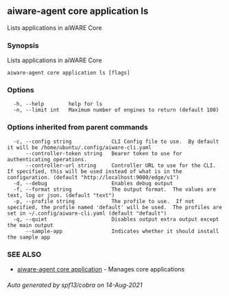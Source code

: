 ## aiware-agent core application ls

Lists applications in aiWARE Core

### Synopsis

Lists applications in aiWARE Core

```
aiware-agent core application ls [flags]
```

### Options

```
  -h, --help        help for ls
  -n, --limit int   Maximum number of engines to return (default 100)
```

### Options inherited from parent commands

```
  -c, --config string             CLI Config file to use.  By default it will be /home/ubuntu/.config/aiware-cli.yaml
      --controller-token string   Bearer token to use for authenticating operations.
      --controller-url string     Controller URL to use for the CLI.  If specified, this will be used instead of what is in the configuration. (default "http://localhost:9000/edge/v1")
  -d, --debug                     Enables debug output
  -f, --format string             The output format.  The values are text, log or json. (default "text")
  -p, --profile string            The profile to use.  If not specified, the profile named 'default' will be used.  The profiles are set in ~/.config/aiware-cli.yaml (default "default")
  -q, --quiet                     Disables output extra output except the main output
      --sample-app                Indicates whether it should install the sample app
```

### SEE ALSO

* [aiware-agent core application](/cli/aiware-agent_core_application.md)	 - Manages core applications

###### Auto generated by spf13/cobra on 14-Aug-2021
